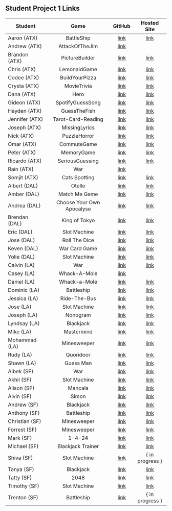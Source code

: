 ## Student Project 1 Links

| Student | Game | GitHub | Hosted Site |
|---|:---:|:---:|:---:|
| Aaron (ATX) | BattleShip | [link](https://github.com/AzStowe/Battleship) | [link](https://azstowe.github.io/battleship/) |
| Andrew (ATX) | AttackOfTheJim | [link](https://github.com/armiscoe/AttackoftheJim) |  |
| Brandon (ATX) | PictureBuilder | [link](https://github.com/brandonroesler/picture-game) | [link](https://brandonroesler.github.io/picture-game/) |
| Chris (ATX) | LemonaidGame | [link](https://github.com/cwill833/lemonaidGame) | [link](https://cwill833.github.io/lemonaidGame/) |
| Codee (ATX) | BuildYourPizza | [link](https://github.com/Codeebk/Pizza-game) | [link](https://codeebk.github.io/Pizza-game/) |
| Crysta (ATX) | MovieTrivia | [link](https://github.com/crystadavis1119/MovieTriviaGame) | [link](https://crystadavis1119.github.io/MovieTriviaGame/) |
| Dana (ATX) | Hero | [link](https://github.com/dhagandev/Unit1BrowserGame) | [link](https://dhagandev.github.io/Unit1BrowserGame/) |
| Gideon (ATX) | SpotifyGuessSong | [link](https://github.com/gideonibemerejr/Spotify-Guessing-Game) | [link](https://gideonibemerejr.github.io/Spotify-Guessing-Game/) |
| Hayden (ATX) | GuessTheFish | [link](https://github.com/Haybradshaw/fish_id_game) | [link](https://haybradshaw.github.io/fish_id_game/) |
| Jennifer (ATX) | Tarot-Card-Reading | [link](https://github.com/jennynm1010/tarot-card-game) | [link](https://jennynm1010.github.io/tarot-card-game/) |
| Joseph (ATX) | MissingLyrics | [link](https://github.com/emerick23/Project-1) | [link](https://emerick23.github.io/Missing-Lyrics/) |
| Nick (ATX) | PuzzleHorror | [link](https://github.com/Nick-Bueltel/puzzleHorrorGame) | [link](https://nick-bueltel.github.io/puzzleHorrorGame/) |
| Omar (ATX) | CommuteGame | [link](https://github.com/omarclzd/commute-game) | [link](https://omarclzd.github.io/commute-game/) |
| Peter (ATX) | MemoryGame | [link](https://github.com/peet1126/memory-game) | [link](https://peet1126.github.io/memory-game/) |
| Ricardo (ATX) | SeriousGuessing | [link](https://github.com/rcrdgrc/A-Serious-Guessing-Game) | [link](http://a-serious-guessing-game.surge.sh/) |
| Rain (ATX) | War | [link](https://github.com/RainMirron/War-Card-Game) |  |
| Somjit (ATX) | Cats Spotting | [link](https://github.com/sommeow/SEI-unit-one-project) | [link](https://sommeow.github.io/catspotting/) |
| Albert (DAL) | Otello | [link](https://github.com/chung972/SEI-Project-1) | [link](https://chung972.github.io/SEI-Project-1/) |
| Amber (DAL) | Match Me Game | [link](https://github.com/BedfordA/Project-One.git) | [link](https://bedforda.github.io/Project-One/) |
| Andrea (DAL) | Choose Your Own Apocalyse | [link](https://github.com/aflores94/Choose-Your-Own-Adventure-EMP) | [link](https://aflores94.github.io/Choose-Your-Own-Adventure-EMP/) |
| Brendan (DAL) | King of Tokyo | [link](https://github.com/flubbid/project-king-of-tokyo) | [link](https://flubbid.github.io/project-king-of-tokyo/)|
| Eric (DAL) | Slot Machine | [link](https://github.com/code-v1/Slot-Game.git) | [link](https://code-v1.github.io/Slot-Game/)|
| Jose (DAL) | Roll The Dice | [link](https://github.com/Pilotmarques/Project-ONE) | [link](https://pilotmarques.github.io/Project-ONE/) |
| Keven (DAL) | War Card Game | [link](https://git.generalassemb.ly/KMolina/Keven_Molina_Browser_Based_Game) | [link](https://kmolina009.github.io/Keven_Molina_Browser_Based_Game/) |
| Yolie (DAL) | Slot Machine | [link](https://github.com/yolieloveless/ProjectOne) | [link](https://yolieloveless.github.io/ProjectOne/) |
| Calvin (LA) | War | [link](https://github.com/calvinfeau/war-game) | [link](https://calvinfeau.github.io/war-game/)  |
| Casey (LA) | Whack-A-Mole | [link](https://github.com/cbrannon123/Project1) |
| Daniel (LA) | Whack-a-Mole | [link](https://github.com/camarenad/whack-a-mole) | [link](https://camarenad.github.io/whack-a-mole/) |
| Dominic (LA) | Battleship | [link](https://github.com/daparducci/battleship) | [link](https://daparducci.github.io/battleship/) |
| Jessica (LA) | Ride-The-Bus | [link](https://github.com/jbokchoi/Ride-the-Bus) | [link](https://jbokchoi.github.io/Ride-the-Bus/) |
| Jose (LA) | Slot Machine | [link](https://github.com/ambrociojosec/slot-machine-lite) | [link](https://ambrociojosec.github.io/slot-machine-lite/) |
| Joseph (LA) | Nonogram | [link](https://github.com/JosephCoburn/nonogram-game) | [link](https://josephcoburn.github.io/nonogram-game/) |
| Lyndsay (LA) | Blackjack | [link](https://github.com/lramberg/Blackjack) | [link](https://lramberg.github.io/Blackjack/) |
| Mike (LA) | Mastermind | [link](https://github.com/butonemike/gaMastermind) | [link](https://butonemike.github.io/gaMastermind/) |
| Mohammad (LA) | Minesweeper | [link](https://github.com/payam12444/Minesweeper-game) | [link](https://payam12444.github.io/Minesweeper-game/) |
| Rudy (LA) | Quoridoor | [link](https://github.com/rudyards/week-one-project) |  [link](http://rudysummers.com/Quoridoor/) |
| Shawn (LA) | Guess Man | [link](https://github.com/sgk94/guess-man-game) | [link](https://sgk94.github.io/guess-man-game/) |
| Aibek (SF) | War | [link](https://github.com/aibekzhv/GameOfWar) | [link](https://aibekzhv.github.io/GameOfWar/) |
| Akhil (SF) | Slot Machine | [link](https://github.com/akhilnn/browser-based-game) | [link](https://akhilnn.github.io/browser-based-game/) |
| Alison (SF) | Mancala | [link](https://github.com/alison-codes/mancala-game) | [link](https://alison-codes.github.io/mancala-game/) |
| Alvin (SF) | Simon | [link](https://github.com/mykindofscum/simon) | [link](https://mykindofscum.github.io/simon/) |
| Andrew (SF) | Blackjack | [link](https://github.com/andrew0788/BlackJack) | [link](https://andrew0788.github.io/BlackJack/) |
| Anthony (SF) | Battleship | [link](https://github.com/ayershov777/SEI-battleship) | [link](https://ayershov777.github.io/SEI-battleship/) |
| Christian (SF) | Minesweeper | [link](https://github.com/nicofasho/Dont-Explode) | [link](https://nicofasho.github.io/Dont-Explode/) |
| Forrest (SF) | Minesweeper | [link](https://git.generalassemb.ly/forrest217/minesweeper) | [link](https://github.com/forrest216/minesweeper) |
| Mark (SF) | 1-4-24 | [link](https://github.com/mjwcollins/onefourtwentyfour) | [link](https://mjwcollins.github.io/onefourtwentyfour/) |
| Michael (SF) | Blackjack Trainer | [link](https://github.com/mikebailey-ga/blackjack-trainer) | [link](https://mikebailey-ga.github.io/blackjack-trainer/) |
| Shiva (SF) | Slot Machine | [link](https://git.generalassemb.ly/gebtraze11/Slot-Machine) | { in progress } |
| Tanya (SF) | Blackjack | [link](https://github.com/tanyasadarangani/blackjack) | [link](https://tanyasadarangani.github.io/blackjack/) |
| Tatty (SF) | 2048 | [link](https://github.com/tatty-k/2048) | [link](https://tatty-k.github.io/2048) |
| Timothy (SF) | Slot Machine | [link](https://github.com/DesignAway2Play/toTheDarkLord) | [link](https://designaway2play.github.io/toTheDarkLord/) |
| Trenton (SF) | Battleship | [link](https://github.com/trentjblackwell/battleship) | { in progress } |
